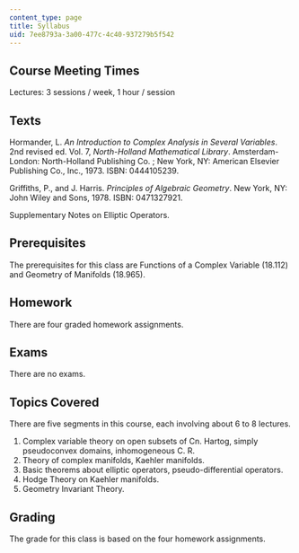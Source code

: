 ```yaml
---
content_type: page
title: Syllabus
uid: 7ee8793a-3a00-477c-4c40-937279b5f542
---
```


Course Meeting Times
--------------------

Lectures: 3 sessions / week, 1 hour / session

Texts
-----

Hormander, L. _An Introduction to Complex Analysis in Several Variables_. 2nd revised ed. Vol. 7, _North-Holland Mathematical Library_. Amsterdam-London: North-Holland Publishing Co. ; New York, NY: American Elsevier Publishing Co., Inc., 1973. ISBN: 0444105239.

Griffiths, P., and J. Harris. _Principles of Algebraic Geometry_. New York, NY: John Wiley and Sons, 1978. ISBN: 0471327921.

Supplementary Notes on Elliptic Operators.

Prerequisites
-------------

The prerequisites for this class are Functions of a Complex Variable (18.112) and Geometry of Manifolds (18.965).

Homework
--------

There are four graded homework assignments.

Exams
-----

There are no exams.

Topics Covered
--------------

There are five segments in this course, each involving about 6 to 8 lectures.

1.  Complex variable theory on open subsets of Cn. Hartog, simply pseudoconvex domains, inhomogeneous C. R.
2.  Theory of complex manifolds, Kaehler manifolds.
3.  Basic theorems about elliptic operators, pseudo-differential operators.
4.  Hodge Theory on Kaehler manifolds.
5.  Geometry Invariant Theory.

Grading
-------

The grade for this class is based on the four homework assignments.